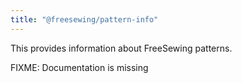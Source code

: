 ```yaml
---
title: "@freesewing/pattern-info"
---
```


This provides information about FreeSewing patterns.

<Warning>

FIXME: Documentation is missing

</Warning>
